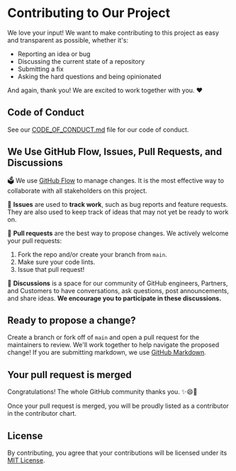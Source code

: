 # Contributing to Our Project

We love your input! We want to make contributing to this project as easy and transparent as possible, whether it's:

- Reporting an idea or bug
- Discussing the current state of a repository
- Submitting a fix
- Asking the hard questions and being opinionated

And again, thank you! We are excited to work together with you. ❤️

## Code of Conduct

See our [CODE_OF_CONDUCT.md](/.github/CODE_OF_CONDUCT.md) file for our code of conduct.

## We Use GitHub Flow, Issues, Pull Requests, and Discussions

🗳️ We use [GitHub Flow](https://docs.github.com/en/get-started/quickstart/github-flow) to manage changes. It is the most effective way to collaborate with all stakeholders on this project.

🐙 **Issues** are used to **track work**, such as bug reports and feature requests. They are also used to keep track of ideas that may not yet be ready to work on.

🚢 **Pull requests** are the best way to propose changes. We actively welcome your pull requests:

1. Fork the repo and/or create your branch from `main`.
2. Make sure your code lints.
3. Issue that pull request!

💬 **Discussions** is a space for our community of GitHub engineers, Partners, and Customers to have conversations, ask questions, post announcements, and share ideas. **We encourage you to participate in these discussions.**

## Ready to propose a change?

Create a branch or fork off of `main` and open a pull request for the maintainers to review. We'll work together to help navigate the proposed change! If you are submitting markdown, we use [GitHub Markdown](https://docs.github.com/en/contributing/writing-for-github-docs/using-markdown-and-liquid-in-github-docs).

## Your pull request is merged

Congratulations! The whole GitHub community thanks you. ✨😄🚀

Once your pull request is merged, you will be proudly listed as a contributor in the contributor chart.

## License

By contributing, you agree that your contributions will be licensed under its [MIT License](http://choosealicense.com/licenses/mit/).
